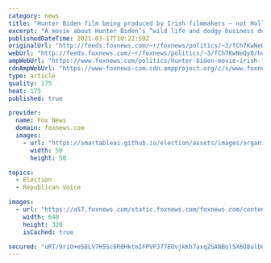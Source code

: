 ```yaml
---
category: news
title: "Hunter Biden film being produced by Irish filmmakers — not Hollywood"
excerpt: "A movie about Hunter Biden’s “wild life and dodgy business dealings” will be the new focus of the Irish filmmaking couple behind “Gosnell: The Trial of America’s Biggest Serial Killer,” a 2018 crowdfunded drama based on the real-life abortionist and convicted murderer Kermit Gosnell."
publishedDateTime: 2021-03-17T10:22:59Z
originalUrl: "http://feeds.foxnews.com/~r/foxnews/politics/~3/fCh7KwNeQy8/hunter-biden-movie-irish-filmmakers-hollywood"
webUrl: "http://feeds.foxnews.com/~r/foxnews/politics/~3/fCh7KwNeQy8/hunter-biden-movie-irish-filmmakers-hollywood"
ampWebUrl: "https://www.foxnews.com/politics/hunter-biden-movie-irish-filmmakers-hollywood.amp"
cdnAmpWebUrl: "https://www-foxnews-com.cdn.ampproject.org/c/s/www.foxnews.com/politics/hunter-biden-movie-irish-filmmakers-hollywood.amp"
type: article
quality: 175
heat: 175
published: true

provider:
  name: Fox News
  domain: foxnews.com
  images:
    - url: "https://smartableai.github.io/election/assets/images/organizations/foxnews.com-50x50.jpg"
      width: 50
      height: 50

topics:
  - Election
  - Republican Voice

images:
  - url: "https://a57.foxnews.com/static.foxnews.com/foxnews.com/content/uploads/2021/03/640/320/Biden-poster.jpg?ve=1&tl=1"
    width: 640
    height: 320
    isCached: true

secured: "uRT/9riO+e58LV7H5Sc6R0HktmIFPVPJ77EOvjkKh7axqZSANBol5X6O8ulb0a9SoYr7lJvxv+Mk7wqqzFIFDiTFQJwSplZwC+OIcasaJEt/KW6o2mUM5qSqU7V6tyCtvwcmlv2oKuL77Y2szb+/y5YLAVyrIT57NVX9uS5viwZIijOWgLTD42pXKQUq+kijjDE3WmtcUO72AjKM98SSQgvw7hFJ9k7zxfBwcKAb/aBq2zWKKrvC2XHA0I4sJeH85qQOkBuFPwP18rQ0eaoRCjeyBtKv15AnPb6jR9DvnibBEPgQjXbucS7WighTodlLKxNpf8OZagzEcBF6IEi9rXMmkKp3J+3WdT9JD6ixBNI=;du6fKvebgT5zFhR3YNIFyw=="
---
```


